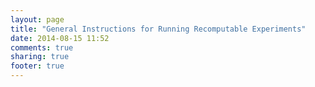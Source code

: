 ```yaml
---
layout: page
title: "General Instructions for Running Recomputable Experiments"
date: 2014-08-15 11:52
comments: true
sharing: true
footer: true
---
```

